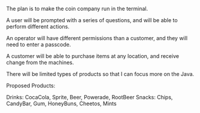 

The plan is to make the coin company run in the terminal.

A user will be prompted with a series of questions, and will be able to perform different actions.

An operator will have different permissions than a customer, and they will need to enter a passcode.

A customer will be able to purchase items at any location, and receive change from the machines.

There will be limited types of products so that I can focus more on the Java.

Proposed Products:

Drinks: CocaCola, Sprite, Beer, Powerade, RootBeer
Snacks: Chips, CandyBar, Gum, HoneyBuns, Cheetos, Mints